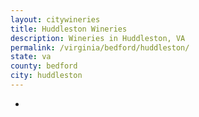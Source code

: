 ```yaml
---
layout: citywineries
title: Huddleston Wineries
description: Wineries in Huddleston, VA
permalink: /virginia/bedford/huddleston/
state: va
county: bedford
city: huddleston
---
```

-
